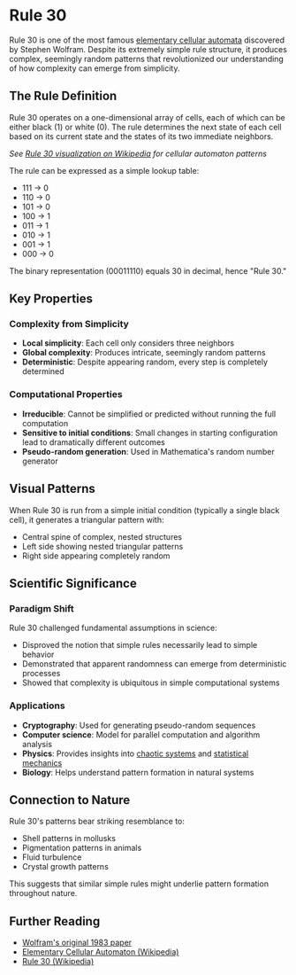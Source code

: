 # Rule 30

Rule 30 is one of the most famous [elementary cellular automata](https://en.wikipedia.org/wiki/Elementary_cellular_automaton) discovered by Stephen Wolfram. Despite its extremely simple rule structure, it produces complex, seemingly random patterns that revolutionized our understanding of how complexity can emerge from simplicity.

## The Rule Definition

Rule 30 operates on a one-dimensional array of cells, each of which can be either black (1) or white (0). The rule determines the next state of each cell based on its current state and the states of its two immediate neighbors.

*See [Rule 30 visualization on Wikipedia](https://en.wikipedia.org/wiki/Rule_30) for cellular automaton patterns*

The rule can be expressed as a simple lookup table:
- 111 → 0
- 110 → 0  
- 101 → 0
- 100 → 1
- 011 → 1
- 010 → 1
- 001 → 1
- 000 → 0

The binary representation (00011110) equals 30 in decimal, hence "Rule 30."

## Key Properties

### Complexity from Simplicity
- **Local simplicity**: Each cell only considers three neighbors
- **Global complexity**: Produces intricate, seemingly random patterns
- **Deterministic**: Despite appearing random, every step is completely determined

### Computational Properties
- **Irreducible**: Cannot be simplified or predicted without running the full computation
- **Sensitive to initial conditions**: Small changes in starting configuration lead to dramatically different outcomes
- **Pseudo-random generation**: Used in Mathematica's random number generator

## Visual Patterns

When Rule 30 is run from a simple initial condition (typically a single black cell), it generates a triangular pattern with:
- Central spine of complex, nested structures
- Left side showing nested triangular patterns
- Right side appearing completely random

## Scientific Significance

### Paradigm Shift
Rule 30 challenged fundamental assumptions in science:
- Disproved the notion that simple rules necessarily lead to simple behavior
- Demonstrated that apparent randomness can emerge from deterministic processes
- Showed that complexity is ubiquitous in simple computational systems

### Applications
- **Cryptography**: Used for generating pseudo-random sequences
- **Computer science**: Model for parallel computation and algorithm analysis
- **Physics**: Provides insights into [chaotic systems](https://en.wikipedia.org/wiki/Chaos_theory) and [statistical mechanics](https://en.wikipedia.org/wiki/Statistical_mechanics)
- **Biology**: Helps understand pattern formation in natural systems

## Connection to Nature

Rule 30's patterns bear striking resemblance to:
- Shell patterns in mollusks
- Pigmentation patterns in animals
- Fluid turbulence
- Crystal growth patterns

This suggests that similar simple rules might underlie pattern formation throughout nature.

## Further Reading

- [Wolfram's original 1983 paper](https://www.stephenwolfram.com/publications/cellular-automata-irreversibility-randomness/)
- [Elementary Cellular Automaton (Wikipedia)](https://en.wikipedia.org/wiki/Elementary_cellular_automaton)
- [Rule 30 (Wikipedia)](https://en.wikipedia.org/wiki/Rule_30)